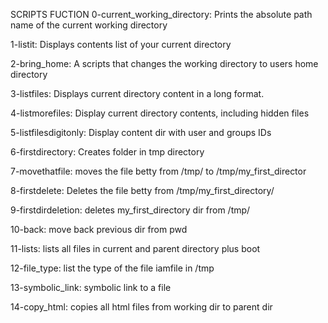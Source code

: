 SCRIPTS			FUCTION
0-current_working_directory: Prints the absolute path name of the current working directory

1-listit: Displays contents list of your current directory

2-bring_home: A scripts that changes the working directory to users home directory

3-listfiles: Displays current directory content in a long format.

4-listmorefiles: Display current directory contents, including hidden files

5-listfilesdigitonly: Display content dir with user and groups IDs

6-firstdirectory: Creates folder in tmp directory

7-movethatfile: moves the file betty from /tmp/ to /tmp/my_first_director

8-firstdelete: Deletes the file betty from /tmp/my_first_directory/

9-firstdirdeletion: deletes my_first_directory dir from /tmp/

10-back: move back previous dir from pwd

11-lists: lists all files in current and parent directory plus boot

12-file_type: list the type of the file iamfile in /tmp

13-symbolic_link: symbolic link to a file

14-copy_html: copies all html files from working dir to parent dir

